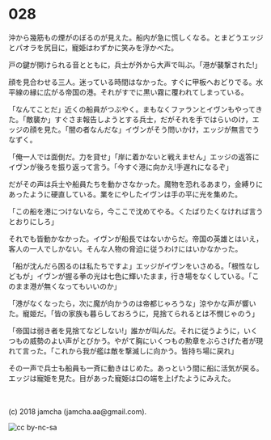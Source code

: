 

# 028

沖から幾筋もの煙がのぼるのが見えた。船内が急に慌しくなる。とまどうエッジとパオラを尻目に，寵姫はわずかに笑みを浮かべた。  

戸の鍵が開けられる音とともに，兵士が外から大声で叫ぶ。「港が襲撃された!」  

顔を見合わせる三人。迷っている時間はなかった。すぐに甲板へおどりでる。水平線の縁に広がる帝国の港。それがすでに黒い霧に覆われてしまっている。  

「なんてことだ」近くの船員がつぶやく。まもなくファランとイヴンもやってきた。「敵襲か」すぐさま報告しようとする兵士，だがそれを手ではらいのけ，エッジの顔を見た。「闇の者なんだな」イヴンがそう問いかけ，エッジが無言でうなずく。  

「俺一人では面倒だ。力を貸せ」「岸に着かないと戦えません」エッジの返答にイヴンが後ろを振り返って言う。「今すぐ港に向かえ!手遅れになるぞ」  

だがその声は兵士や船員たちを動かさなかった。魔物を恐れるあまり，金縛りにあったように硬直している。業をにやしたイヴンは手の平に光を集めた。  

「この船を港につけないなら，今ここで沈めてやる。くたばりたくなければ言うとおりにしろ」  

それでも皆動かなかった。イヴンが船長ではないからだ。帝国の英雄とはいえ，客人の一人でしかない。そんな人物の脅迫に従うわけにはいかなかった。  

「船が沈んだら困るのは私たちですよ」エッジがイヴンをいさめる。「根性なしどもが」イヴンが握る拳の光は七色に輝いたまま，行き場をなくしている。「このまま港が無くなってもいいのか」  

「港がなくなったら，次に魔が向かうのは帝都じゃろうな」涼やかな声が響いた。寵姫だ。「皆の家族も暮らしておろうに，見捨てられるとは不憫じゃのう」  

「帝国は弱き者を見捨てなどしない!」誰かが叫んだ。それに従うように，いくつもの威勢のよい声がとびかう。やがて胸にいくつもの勲章をぶらさげた者が現れて言った。「これから我が艦は敵を撃滅しに向かう。皆持ち場に戻れ」  

その一声で兵士も船員も一斉に動きはじめた。あっという間に船に活気が戻る。エッジは寵姫を見た。目があった寵姫は口の端を上げたようにみえた。  

<br>  
<br>  
(c) 2018 jamcha (jamcha.aa@gmail.com).  

![cc by-nc-sa](https://i.creativecommons.org/l/by-nc-sa/4.0/88x31.png)  

